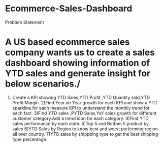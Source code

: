 # Ecommerce-Sales-Dashboard
Problem Statement
# A US based ecommerce sales company wants us to create a sales dashboard showing information of YTD sales and generate insight for below scenarios./
1) Create a KPI showing YTD Sales,YTD Profit ,YTD Quantity sold,YTD Profit Margin.
2)Find Year on Year growth for each KPI and show a YTD sparkline for each measure KPI to understand the monthly trend for each fact.
3)Find YTD sales ,PYTD Sales,YoY sales growth for different customer category.Add a trend icon for each category.
4)Find YTD sales performance by each state.
5)Top 5 and Bottom 5 product by sales
6)YTD Sales by Region to know best and worst performing region all over country.
7)YTD sales by shippping type to get the best shipping type percentage.
